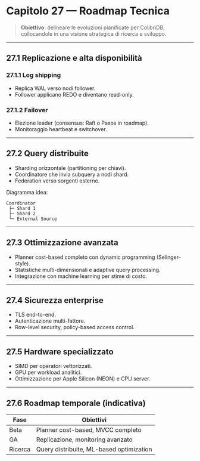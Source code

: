 # Capitolo 27 — Roadmap Tecnica

> **Obiettivo**: delineare le evoluzioni pianificate per ColibrìDB, collocandole in una visione strategica di ricerca e sviluppo.

---

## 27.1 Replicazione e alta disponibilità

### 27.1.1 Log shipping
- Replica WAL verso nodi follower.
- Follower applicano REDO e diventano read-only.

### 27.1.2 Failover
- Elezione leader (consensus: Raft o Paxos in roadmap).
- Monitoraggio heartbeat e switchover.

---

## 27.2 Query distribuite

- Sharding orizzontale (partitioning per chiavi).
- Coordinatore che invia subquery a nodi shard.
- Federation verso sorgenti esterne.

Diagramma idea:
```
Coordinator
 ├─ Shard 1
 ├─ Shard 2
 └─ External Source
```

---

## 27.3 Ottimizzazione avanzata

- Planner cost-based completo con dynamic programming (Selinger-style).
- Statistiche multi-dimensionali e adaptive query processing.
- Integrazione con machine learning per stime di costo.

---

## 27.4 Sicurezza enterprise

- TLS end-to-end.
- Autenticazione multi-fattore.
- Row-level security, policy-based access control.

---

## 27.5 Hardware specializzato

- SIMD per operatori vettorizzati.
- GPU per workload analitici.
- Ottimizzazione per Apple Silicon (NEON) e CPU server.

---

## 27.6 Roadmap temporale (indicativa)

| Fase | Obiettivi |
|------|-----------|
| Beta | Planner cost-based, MVCC completo |
| GA | Replicazione, monitoring avanzato |
| Ricerca | Query distribuite, ML-based optimization |

